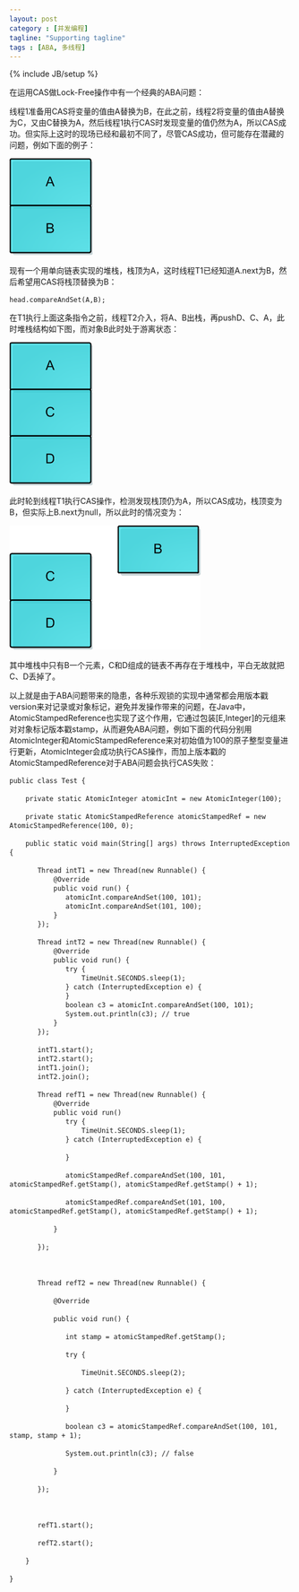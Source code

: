 ```yaml
---
layout: post
category : [并发编程]
tagline: "Supporting tagline"
tags : [ABA, 多线程]
---
```

{% include JB/setup %}

在运用CAS做Lock-Free操作中有一个经典的ABA问题：

线程1准备用CAS将变量的值由A替换为B，在此之前，线程2将变量的值由A替换为C，又由C替换为A，然后线程1执行CAS时发现变量的值仍然为A，所以CAS成功。但实际上这时的现场已经和最初不同了，尽管CAS成功，但可能存在潜藏的问题，例如下面的例子：

![multithread](/img/multithread/ABA1.png)

现有一个用单向链表实现的堆栈，栈顶为A，这时线程T1已经知道A.next为B，然后希望用CAS将栈顶替换为B：

    head.compareAndSet(A,B);

在T1执行上面这条指令之前，线程T2介入，将A、B出栈，再pushD、C、A，此时堆栈结构如下图，而对象B此时处于游离状态：

![multithread](/img/multithread/ABA2.png)

此时轮到线程T1执行CAS操作，检测发现栈顶仍为A，所以CAS成功，栈顶变为B，但实际上B.next为null，所以此时的情况变为：

![multithread](/img/multithread/ABA3.png)

其中堆栈中只有B一个元素，C和D组成的链表不再存在于堆栈中，平白无故就把C、D丢掉了。

以上就是由于ABA问题带来的隐患，各种乐观锁的实现中通常都会用版本戳version来对记录或对象标记，避免并发操作带来的问题，在Java中，AtomicStampedReference<E>也实现了这个作用，它通过包装[E,Integer]的元组来对对象标记版本戳stamp，从而避免ABA问题，例如下面的代码分别用AtomicInteger和AtomicStampedReference来对初始值为100的原子整型变量进行更新，AtomicInteger会成功执行CAS操作，而加上版本戳的AtomicStampedReference对于ABA问题会执行CAS失败：

    public class Test {

        private static AtomicInteger atomicInt = new AtomicInteger(100);

        private static AtomicStampedReference atomicStampedRef = new AtomicStampedReference(100, 0);
        
        public static void main(String[] args) throws InterruptedException {

           Thread intT1 = new Thread(new Runnable() {
               @Override
               public void run() {
                  atomicInt.compareAndSet(100, 101);
                  atomicInt.compareAndSet(101, 100);
               }
           });

           Thread intT2 = new Thread(new Runnable() {
               @Override
               public void run() {
                  try {
                      TimeUnit.SECONDS.sleep(1);
                  } catch (InterruptedException e) {
                  }
                  boolean c3 = atomicInt.compareAndSet(100, 101);
                  System.out.println(c3); // true
               }
           });

           intT1.start();
           intT2.start();
           intT1.join();
           intT2.join();

           Thread refT1 = new Thread(new Runnable() {
               @Override
               public void run()
                  try {
                      TimeUnit.SECONDS.sleep(1);
                  } catch (InterruptedException e) {

                  }

                  atomicStampedRef.compareAndSet(100, 101, atomicStampedRef.getStamp(), atomicStampedRef.getStamp() + 1);

                  atomicStampedRef.compareAndSet(101, 100, atomicStampedRef.getStamp(), atomicStampedRef.getStamp() + 1);

               }

           });

 

           Thread refT2 = new Thread(new Runnable() {

               @Override

               public void run() {

                  int stamp = atomicStampedRef.getStamp();

                  try {

                      TimeUnit.SECONDS.sleep(2);
    
                  } catch (InterruptedException e) {

                  }

                  boolean c3 = atomicStampedRef.compareAndSet(100, 101, stamp, stamp + 1);

                  System.out.println(c3); // false
    
               }

           });

 

           refT1.start();

           refT2.start();

        }

    }